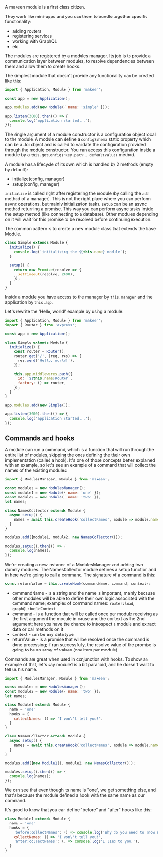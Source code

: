 A makeen module is a first class citizen.

They work like mini-apps and you use them to bundle together specific functionality:
- adding routers
- registering services
- working with GraphQL
- etc.

The modules are registered by a modules manager. Its job is to provide a communication layer between modules, to resolve dependencies between them and allow them to create hooks.

The simplest module that doesn't provide any functionality can be created like this:

```js
import { Application, Module } from 'makeen';

const app = new Application();

app.modules.add(new Module({ name: 'simple' }));

app.listen(3000).then(() => {
  console.log('application started...');
});
```

The single argument of a module constructor is a configuration object local to the module.
A module can define a `configSchema` static property which can be a Joi object and is called to validate the configuration provided through the module constructor.
You can access this configuration inside a module by a `this.getConfig('key.path', defaultValue)` method.

A module has a lifecycle of its own which is handled by 2 methods (empty by default):
- initialize(config, manager)
- setup(config, manager)

`initialize` is called right after registering the module (by calling the `add` method of a manager). This is not the right place where you can perform async operations, but mainly initialization tasks.
`setup` can be an async method returning a promise. This way you can perform async tasks inside the setup method (like connecting to a database). Other modules depending on it will wait for this promise to be resolved before continuing execution.

The common pattern is to create a new module class that extends the base Module.

```js
class Simple extends Module {
  initialize() {
    console.log(`initializing the ${this.name} module`);
  }

  setup() {
    return new Promise(resolve => {
      setTimeout(resolve, 2000);
    });
  }
}
```
Inside a module you have access to the manager by `this.manager` and the application by `this.app`.

Let's rewrite the 'Hello, world!' example by using a module:

```js
import { Application, Module } from 'makeen';
import { Router } from 'express';

const app = new Application();

class Simple extends Module {
  initialize() {
    const router = Router();
    router.get('/', (req, res) => {
      res.send('Hello, world!');
    });

    this.app.middlewares.push({
      id: `${this.name}Router`,
      factory: () => router,
    });
  }
}

app.modules.add(new Simple());

app.listen(3000).then(() => {
  console.log('application started...');
});
```

Commands and hooks
-------
A module can run a command, which is a function that will run through the entire list of modules, skipping the ones defining the their own implementation (called a hook).
It's one of those concepts better explained with an example, so let's see an example of a command that will collect the names of the existing modules:

```js
import { ModulesManager, Module } from 'makeen';

const modules = new ModulesManager();
const module1 = new Module({ name: 'one' });
const module2 = new Module({ name: 'two' });
let names;

class NamesCollector extends Module {
  async setup() {
    names = await this.createHook('collectNames', module => module.name);
  }
}

modules.add([module1, module2, new NamesCollector()]);

modules.setup().then(() => {
  console.log(names);
});
```

We're creating a new instance of a ModulesManager and adding two dummy modules. The NamesCollector module defines a setup function and in here we're going to call a command.
The signature of a command is this:

```js
const returnValue = this.createHook(commandName, command, context);
```

- commandName - is a string and the name is important, mainly because other modules will be able to define their own logic associated with the command name; examples of command names: `router:load`, `graphQL:buildContext`
- command - is a function that will be called once per module receiving as the first argument the module in cause and the context as the 2nd argument; here you have the chance to introspect a module and extract data or call methods on it
- context - can be any data type
- returnValue - is a promise that will be resolved once the command is done processing; if ran successfully, the resolve value of the promise is going to be an array of values (one item per module).

Commands are great when used in conjunction with hooks.
To show an example of that, let's say module1 is a bit paranoid, and he doesn't want to tell us his name.

```js
import { ModulesManager, Module } from 'makeen';

const modules = new ModulesManager();
const module2 = new Module({ name: 'two' });
let names;

class Module1 extends Module {
  name = 'one'
  hooks = {
    collectNames: () => 'I won\'t tell you!',
  }
}

class NamesCollector extends Module {
  async setup() {
    names = await this.createHook('collectNames', module => module.name);
  }
}

modules.add([new Module1(), module2, new NamesCollector()]);

modules.setup().then(() => {
  console.log(names);
});
```

We can see that even though its name is "one", we get something else, and that's because the module defined a hook with the same name as our command.

It's good to know that you can define "before" and "after" hooks like this:

```js
class Module1 extends Module {
  name = 'one'
  hooks = {
    'before:collectNames': () => console.log('Why do you need to know my name?'),
    collectNames: () => 'I won\'t tell you!',
    'after:collectNames': () => console.log('I lied to you.'),
  }
}
```

